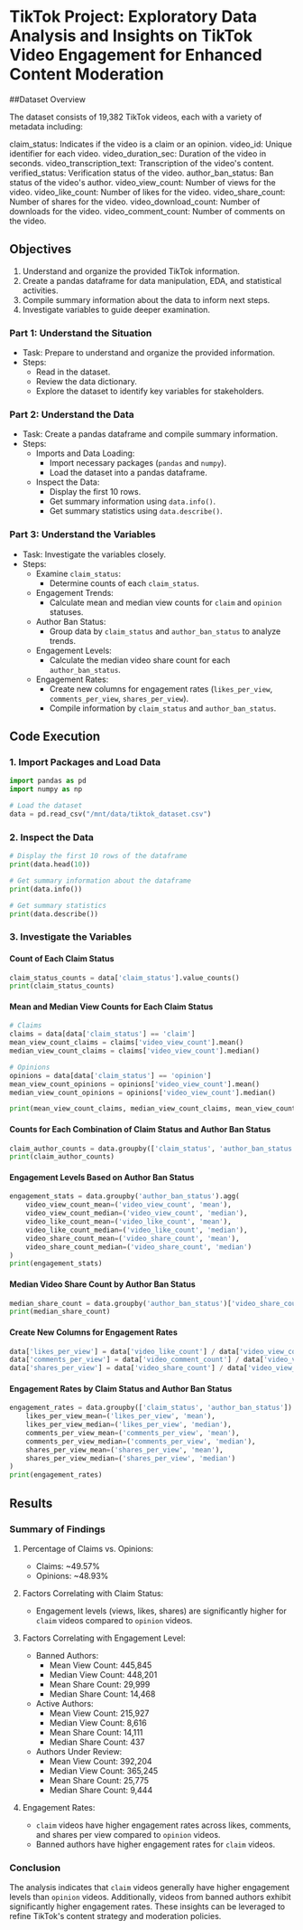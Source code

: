 # TikTok Project: Exploratory Data Analysis and Insights on TikTok Video Engagement for Enhanced Content Moderation                                                                    
##Dataset Overview

The dataset consists of 19,382 TikTok videos, each with a variety of metadata including:

claim_status: Indicates if the video is a claim or an opinion.
video_id: Unique identifier for each video.
video_duration_sec: Duration of the video in seconds.
video_transcription_text: Transcription of the video's content.
verified_status: Verification status of the video.
author_ban_status: Ban status of the video's author.
video_view_count: Number of views for the video.
video_like_count: Number of likes for the video.
video_share_count: Number of shares for the video.
video_download_count: Number of downloads for the video.
video_comment_count: Number of comments on the video.

## Objectives

1. Understand and organize the provided TikTok information.
2. Create a pandas dataframe for data manipulation, EDA, and statistical activities.
3. Compile summary information about the data to inform next steps.
4. Investigate variables to guide deeper examination.

### Part 1: Understand the Situation

- Task: Prepare to understand and organize the provided information.
- Steps:
  - Read in the dataset.
  - Review the data dictionary.
  - Explore the dataset to identify key variables for stakeholders.

### Part 2: Understand the Data

- Task: Create a pandas dataframe and compile summary information.
- Steps:
  - Imports and Data Loading:
    - Import necessary packages (`pandas` and `numpy`).
    - Load the dataset into a pandas dataframe.
  - Inspect the Data:
    - Display the first 10 rows.
    - Get summary information using `data.info()`.
    - Get summary statistics using `data.describe()`.
 
### Part 3: Understand the Variables

- Task: Investigate the variables closely.
- Steps:
  - Examine `claim_status`:
    - Determine counts of each `claim_status`.
  - Engagement Trends:
    - Calculate mean and median view counts for `claim` and `opinion` statuses.
  - Author Ban Status:
    - Group data by `claim_status` and `author_ban_status` to analyze trends.
  - Engagement Levels:
    - Calculate the median video share count for each `author_ban_status`.
  - Engagement Rates:
    - Create new columns for engagement rates (`likes_per_view`, `comments_per_view`, `shares_per_view`).
    - Compile information by `claim_status` and `author_ban_status`.

## Code Execution

### 1. Import Packages and Load Data

```python
import pandas as pd
import numpy as np

# Load the dataset
data = pd.read_csv("/mnt/data/tiktok_dataset.csv")
```

### 2. Inspect the Data

```python
# Display the first 10 rows of the dataframe
print(data.head(10))

# Get summary information about the dataframe
print(data.info())

# Get summary statistics
print(data.describe())
```

### 3. Investigate the Variables

#### Count of Each Claim Status

```python
claim_status_counts = data['claim_status'].value_counts()
print(claim_status_counts)
```

#### Mean and Median View Counts for Each Claim Status

```python
# Claims
claims = data[data['claim_status'] == 'claim']
mean_view_count_claims = claims['video_view_count'].mean()
median_view_count_claims = claims['video_view_count'].median()

# Opinions
opinions = data[data['claim_status'] == 'opinion']
mean_view_count_opinions = opinions['video_view_count'].mean()
median_view_count_opinions = opinions['video_view_count'].median()

print(mean_view_count_claims, median_view_count_claims, mean_view_count_opinions, median_view_count_opinions)
```

#### Counts for Each Combination of Claim Status and Author Ban Status

```python
claim_author_counts = data.groupby(['claim_status', 'author_ban_status']).size().reset_index(name='counts')
print(claim_author_counts)
```

#### Engagement Levels Based on Author Ban Status

```python
engagement_stats = data.groupby('author_ban_status').agg(
    video_view_count_mean=('video_view_count', 'mean'),
    video_view_count_median=('video_view_count', 'median'),
    video_like_count_mean=('video_like_count', 'mean'),
    video_like_count_median=('video_like_count', 'median'),
    video_share_count_mean=('video_share_count', 'mean'),
    video_share_count_median=('video_share_count', 'median')
)
print(engagement_stats)
```

#### Median Video Share Count by Author Ban Status

```python
median_share_count = data.groupby('author_ban_status')['video_share_count'].median().reset_index()
print(median_share_count)
```

#### Create New Columns for Engagement Rates

```python
data['likes_per_view'] = data['video_like_count'] / data['video_view_count']
data['comments_per_view'] = data['video_comment_count'] / data['video_view_count']
data['shares_per_view'] = data['video_share_count'] / data['video_view_count']
```

#### Engagement Rates by Claim Status and Author Ban Status

```python
engagement_rates = data.groupby(['claim_status', 'author_ban_status']).agg(
    likes_per_view_mean=('likes_per_view', 'mean'),
    likes_per_view_median=('likes_per_view', 'median'),
    comments_per_view_mean=('comments_per_view', 'mean'),
    comments_per_view_median=('comments_per_view', 'median'),
    shares_per_view_mean=('shares_per_view', 'mean'),
    shares_per_view_median=('shares_per_view', 'median')
)
print(engagement_rates)
```

## Results

### Summary of Findings

1. Percentage of Claims vs. Opinions:
   - Claims: ~49.57%
   - Opinions: ~48.93%

2. Factors Correlating with Claim Status:
   - Engagement levels (views, likes, shares) are significantly higher for `claim` videos compared to `opinion` videos.

3. Factors Correlating with Engagement Level:
   - Banned Authors:
     - Mean View Count: 445,845
     - Median View Count: 448,201
     - Mean Share Count: 29,999
     - Median Share Count: 14,468
   - Active Authors:
     - Mean View Count: 215,927
     - Median View Count: 8,616
     - Mean Share Count: 14,111
     - Median Share Count: 437
   - Authors Under Review:
     - Mean View Count: 392,204
     - Median View Count: 365,245
     - Mean Share Count: 25,775
     - Median Share Count: 9,444

4. Engagement Rates:
   - `claim` videos have higher engagement rates across likes, comments, and shares per view compared to `opinion` videos.
   - Banned authors have higher engagement rates for `claim` videos.

### Conclusion

The analysis indicates that `claim` videos generally have higher engagement levels than `opinion` videos. Additionally, videos from banned authors exhibit significantly higher engagement rates. These insights can be leveraged to refine TikTok's content strategy and moderation policies.
